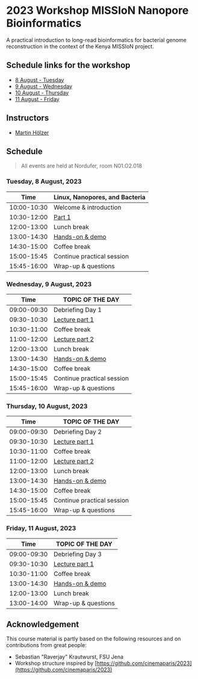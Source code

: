 # 2023 Workshop MISSIoN Nanopore Bioinformatics

A practical introduction to long-read bioinformatics for bacterial genome reconstruction in the context of the Kenya MISSIoN project.

## Schedule links for the workshop

* [8 August - Tuesday](#0)  
* [9 August - Wednesday](#1)  
* [10 August - Thursday](#2)  
* [11 August - Friday](#3)  

## Instructors

* [Martin Hölzer](https://hoelzer.github.io)

## Schedule

> All events are held at Nordufer, room N01.O2.018

### <a name="0"></a> Tuesday, 8 August, 2023
| Time        | Linux, Nanopores, and Bacteria |
| --          | --               |
| 10:00-10:30 | Welcome & introduction |
| 10:30-12:00 | [Part 1](day01-tuesday/README.md) |
| 12:00-13:00 | Lunch break |
| 13:00-14:30 | [Hands-on & demo]() |
| 14:30-15:00 | Coffee break |
| 15:00-15:45 | Continue practical session |
| 15:45-16:00 | Wrap-up & questions |

### <a name="1"></a> Wednesday, 9 August, 2023

| Time        | TOPIC OF THE DAY |
| --          | --               |
| 09:00-09:30 | Debriefing Day 1 |
| 09:30-10:30 | [Lecture part 1]() |
| 10:30-11:00 | Coffee break |
| 11:00-12:00 | [Lecture part 2]() |
| 12:00-13:00 | Lunch break |
| 13:00-14:30 | [Hands-on & demo]() |
| 14:30-15:00 | Coffee break |
| 15:00-15:45 | Continue practical session |
| 15:45-16:00 | Wrap-up & questions |


### <a name="2"></a> Thursday, 10 August, 2023

| Time        | TOPIC OF THE DAY |
| --          | --               |
| 09:00-09:30 | Debriefing Day 2 |
| 09:30-10:30 | [Lecture part 1]() |
| 10:30-11:00 | Coffee break |
| 11:00-12:00 | [Lecture part 2]() |
| 12:00-13:00 | Lunch break |
| 13:00-14:30 | [Hands-on & demo]() |
| 14:30-15:00 | Coffee break |
| 15:00-15:45 | Continue practical session |
| 15:45-16:00 | Wrap-up & questions |

### <a name="3"></a> Friday, 11 August, 2023

| Time        | TOPIC OF THE DAY |
| --          | --               |
| 09:00-09:30 | Debriefing Day 3 |
| 09:30-10:30 | [Lecture part 1]() |
| 10:30-11:00 | Coffee break |
| 13:00-14:30 | [Hands-on & demo]() |
| 12:00-13:00 | Lunch break |
| 13:00-14:00 | Wrap-up & questions |

## Acknowledgement

This course material is partly based on the following resources and on contributions from great people:

* Sebastian "Raverjay" Krautwurst, FSU Jena
* Workshop structure inspired by [https://github.com/cinemaparis/2023](https://github.com/cinemaparis/2023)